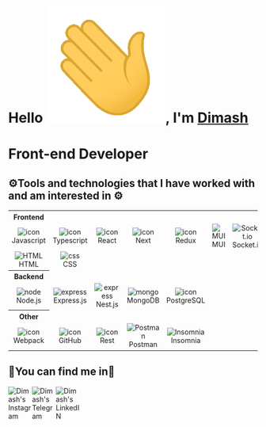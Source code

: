 # Hello <img src="https://raw.githubusercontent.com/ABSphreak/ABSphreak/master/gifs/Hi.gif" >, I'm <a href="https://www.linkedin.com/in/%D0%B4%D0%B8%D0%BD%D0%BC%D1%83%D1%85%D0%B0%D0%BC%D0%B5%D0%B4-%D1%81%D0%B5%D1%80%D0%B8%D0%BA-58709a261">Dimash</a> 
# Front-end Developer

## ⚙️Tools and technologies that I have worked with and am interested in ⚙️ 
<table>
  <th>
    Frontend
  </th>
  <tr>
    <td align="center" width="96">
        <img src="https://techstack-generator.vercel.app/js-icon.svg" alt="icon" width="65" height="65" />
      <br>Javascript
    </td>
    <td align="center" width="96">
        <img src="https://techstack-generator.vercel.app/ts-icon.svg" alt="icon" width="65" height="65" />
      <br>Typescript
    </td>
    <td align="center" width="96">
        <img src="https://techstack-generator.vercel.app/react-icon.svg" alt="icon" width="65" height="65" />
      <br>React
    </td>
    <td align="center" width="96">
        <img src="https://encrypted-tbn0.gstatic.com/images?q=tbn:ANd9GcT4IcgLmNUtUYpGi7QCJKBhfI3Oe_Ko1Kq5rg&usqp=CAU" alt="icon" width="65" height="65" />
      <br>Next
    </td>
     <td align="center" width="96">
        <img src="https://techstack-generator.vercel.app/redux-icon.svg" alt="icon" width="65" height="65" />
      <br>Redux
    </td>
    <td align="center"  width="96">
        <img src="https://mui.com/static/logo.png" width="65" height="65" alt="MUI" />
      <br>MUI
    </td>
    <td align="center"  width="96">
        <img src="https://socket.io/images/logo.svg" width="65" height="65" alt="Socket.io" />
      <br>Socket.io
    </td>
    <td align="center"  width="96">
        <img src="https://www.gstatic.com/devrel-devsite/prod/vde5e97689c1d94fa683b9e5392f0f6b6562f68c8b527194cc7ca91d97bde649f/webrtc/images/lockup.svg" width="65" height="65" alt="WebRTC" />
      <br>WebRTC
    </td>
  </tr>
  <tr>
     <td align="center"  width="96">
        <img src="https://skillicons.dev/icons?i=html" width="65" height="65" alt="HTML" />
      <br>HTML
    </td>
    <td align="center" width="96">
        <img src="https://skillicons.dev/icons?i=css" width="65" height="65" alt="css" />
      <br>CSS
    </td>
  </tr>
   <th>
    Backend
  </th>
  <tr>
     <td align="center"  width="96">
        <img src="https://skillicons.dev/icons?i=nodejs" width="65" height="65" alt="node" />
      <br>Node.js
    </td>
    <td align="center"  width="96">
        <img src="https://skillicons.dev/icons?i=expressjs" width="65" height="65" alt="express" />
      <br>Express.js
    </td>
    <td align="center"  width="96">
        <img src="https://skillicons.dev/icons?i=nestjs" width="65" height="65" alt="express" />
      <br>Nest.js
    </td>   
    <td align="center"  width="96">
        <img src="https://skillicons.dev/icons?i=mongo" width="65" height="65" alt="mongo" />
      <br>MongoDB
    </td>
    <td align="center" width="96">
        <img src="https://www.postgresql.org/media/img/about/press/elephant.png" alt="icon" width="65" height="65" />
      <br>PostgreSQL
    </td>
 </tr>
   <th>
    Other
  </th>
 <tr>
   <td align="center" width="96">
        <img src="https://techstack-generator.vercel.app/webpack-icon.svg" alt="icon" width="65" height="65" />
      <br>Webpack
    </td>
   <td align="center" width="96">
        <img src="https://techstack-generator.vercel.app/github-icon.svg" alt="icon" width="65" height="65" />
      <br>GitHub
    </td>
   <td align="center" width="96">
        <img src="https://techstack-generator.vercel.app/restapi-icon.svg" alt="icon" width="65" height="65" />
      <br>Rest
    </td>
   <td align="center" width="96">
        <img src="https://user-images.githubusercontent.com/25181517/192109061-e138ca71-337c-4019-8d42-4792fdaa7128.png" width="65" height="65" alt="Postman" />
      <br>Postman
    </td>
   <td align="center" width="96">
        <img src="https://user-images.githubusercontent.com/2575745/67964810-4d9a2980-fbd7-11e9-8cf7-661ded187ee6.png" width="65" height="65" alt="Insomnia" />
      <br>Insomnia
   </td>
 </tr>
</table>

## 💬You can find me in💬 
<table>
  <tr>
<a href="https://www.instagram.com/dimashstyle/">
  <img align="left" alt="Dimash's Instagram" width="48px" src="https://raw.githubusercontent.com/hussainweb/hussainweb/main/icons/instagram.png" />
</a>
<a href="https://t.me/DimashHO">
  <img align="left" alt="Dimash's Telegram" width="48px" src="https://encrypted-tbn0.gstatic.com/images?q=tbn:ANd9GcTTNQ9OALS0b3OCP0IDPN_ciHVJAlv05Tx6UFRNBJFWtUwpQxpT5hHkvv1WkFFLiw55P9E&usqp=CAU" />
</a>
<a href="https://www.linkedin.com/in/%D0%B4%D0%B8%D0%BD%D0%BC%D1%83%D1%85%D0%B0%D0%BC%D0%B5%D0%B4-%D1%81%D0%B5%D1%80%D0%B8%D0%BA-58709a261">
  <img align="left" alt="Dimash's LinkedIN" width="48px" src="https://raw.githubusercontent.com/peterthehan/peterthehan/master/assets/linkedin.svg" />
</a>
  </tr>
</table>
